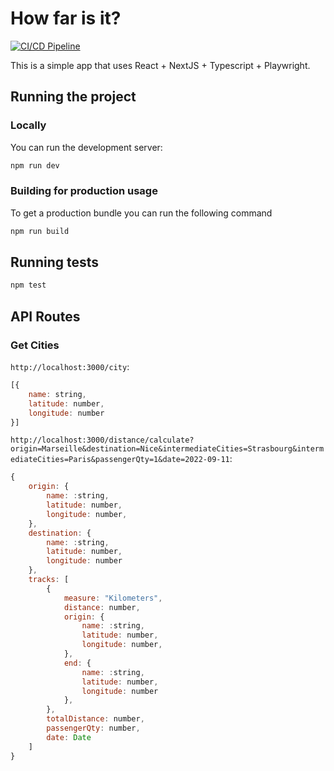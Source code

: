 # How far is it?

[![CI/CD Pipeline](https://github.com/manufarfaro/how-far-is-it/actions/workflows/ci.yml/badge.svg)](https://github.com/manufarfaro/how-far-is-it/actions/workflows/ci.yml)

This is a simple app that uses React + NextJS + Typescript + Playwright.

## Running the project

### Locally
You can run the development server:

```bash
npm run dev
```

### Building for production usage

To get a production bundle you can run the following command

```bash
npm run build
```

## Running tests

```bash
npm test
```

## API Routes

### Get Cities

`http://localhost:3000/city`:

```js
[{
    name: string,
    latitude: number,
    longitude: number
}]
```

`http://localhost:3000/distance/calculate?origin=Marseille&destination=Nice&intermediateCities=Strasbourg&intermediateCities=Paris&passengerQty=1&date=2022-09-11`:

```js
{
    origin: {
        name: :string,
        latitude: number,
        longitude: number,
    },
    destination: {
        name: :string,
        latitude: number,
        longitude: number
    },
    tracks: [
        {
            measure: "Kilometers",
            distance: number,
            origin: {
                name: :string,
                latitude: number,
                longitude: number,
            },
            end: {
                name: :string,
                latitude: number,
                longitude: number
            },
        },
        totalDistance: number,
        passengerQty: number,
        date: Date
    ]
}
```
